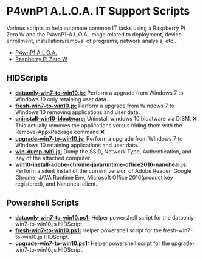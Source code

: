 # P4wnP1 A.L.O.A. IT Support Scripts

Various scripts to help automate common IT tasks using a Raspberry Pi Zero W and the P4wnP1-A.L.O.A. image related to deployment, device enrollment, installation/removal of programs, network analysis, etc...

 - [P4wnP1 A.L.O.A.](https://github.com/RoganDawes/P4wnP1_aloa)
 - [Raspberry Pi Zero W](https://www.raspberrypi.org/products/raspberry-pi-zero-w/)

## HIDScripts
 - [**dataonly-win7-to-win10.js:**](https://github.com/MitchOgden/P4wnP1-A.L.O.A.-IT-Support-Scripts/blob/master/HIDScripts/dataonly-win7-to-win10.js) Perform a upgrade from Windows 7 to Windows 10 only retaining user data.
 - [**fresh-win7-to-win10.js:**](https://github.com/MitchOgden/P4wnP1-A.L.O.A.-IT-Support-Scripts/blob/master/HIDScripts/fresh-win7-to-win10.js) Perform a upgrade from Windows 7 to Windows 10 removing applications and user data.
 - [**uninstall-win10-bloatware:**](https://github.com/MitchOgden/P4wnP1-A.L.O.A.-IT-Support-Scripts/blob/master/HIDScripts/uninstall-win10-bloatware.js) Uninstall windows 10 bloatware via DISM. :x: This actually removes the applications versus hiding them with the Remove-AppxPackage command :x:
 - [**upgrade-win7-to-win10.js:**](https://github.com/MitchOgden/P4wnP1-A.L.O.A.-IT-Support-Scripts/blob/master/HIDScripts/upgrade-win7-to-win10.js) Perform a upgrade from WIndows 7 to WIndows 10 retaining applications and user data.
 - [**win-dump-wifi.js:**](https://github.com/MitchOgden/P4wnP1-A.L.O.A.-IT-Support-Scripts/blob/master/HIDScripts/win-dump-wifi.js) Dump the SSID, Network Type, Authentication, and Key of the attached computer.  
 - [**win10-install-adobe-chrome-javaruntime-office2016-nanoheal.js:**](https://github.com/MitchOgden/P4wnP1-A.L.O.A.-IT-Support-Scripts/blob/master/HIDScripts/win10-install-adobe-chrome-javaruntime-office2016-nanoheal.js) Perform a silent install of the current version of Adobe Reader, Google Chrome, JAVA Runtime Env, Microsoft Office 2016(product key registered), and Nanoheal client.

## Powershell Scripts
 - [**dataonly-win7-to-win10.ps1:**](https://github.com/MitchOgden/P4wnP1-A.L.O.A.-IT-Support-Scripts/blob/master/Powershell%20Scripts/dataonly-win7-to-win10.ps1) Helper powershell script for the dataonly-win7-to-win10.js HIDScript.
 - [**fresh-win7-to-win10.ps1:**](https://github.com/MitchOgden/P4wnP1-A.L.O.A.-IT-Support-Scripts/blob/master/Powershell%20Scripts/fresh-win7-to-win10.ps1) Helper powershell script for the fresh-win7-to-win10.js HIDScript.
 - [**upgrade-win7-to-win10.ps1:**](https://github.com/MitchOgden/P4wnP1-A.L.O.A.-IT-Support-Scripts/blob/master/Powershell%20Scripts/upgrade-win7-to-win10.ps1) Helper powershell script for the upgrade-win7-to-win10.js HIDScript.
